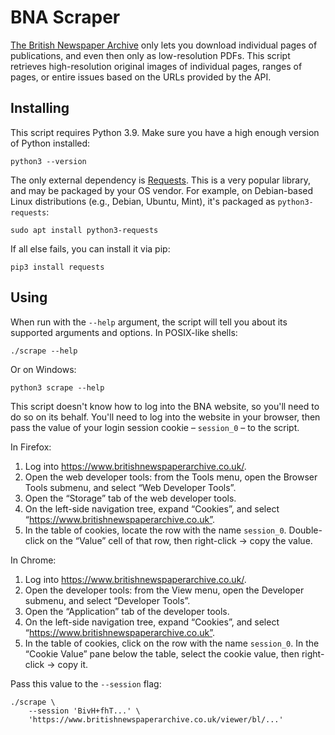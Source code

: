 # BNA Scraper

[The British Newspaper Archive][bna] only lets you download individual pages
of publications,
and even then only as low-resolution PDFs.
This script retrieves high-resolution original images
of individual pages,
ranges of pages,
or entire issues
based on the URLs provided by the API.

[bna]: https://www.britishnewspaperarchive.co.uk/

## Installing

This script requires Python 3.9.
Make sure you have a high enough version of Python installed:

    python3 --version

The only external dependency is [Requests].
This is a very popular library,
and may be packaged by your OS vendor.
For example, on Debian-based Linux distributions
(e.g., Debian, Ubuntu, Mint),
it's packaged as `python3-requests`:

    sudo apt install python3-requests

If all else fails, you can install it via pip:

    pip3 install requests

[requests]: https://pypi.org/project/requests/

## Using

When run with the `--help` argument,
the script will tell you about its supported arguments and options.
In POSIX-like shells:

    ./scrape --help

Or on Windows:

    python3 scrape --help

This script doesn't know how to log into the BNA website,
so you'll need to do so on its behalf.
You'll need to log into the website in your browser,
then pass the value of your login session cookie –
`session_0` –
to the script.

In Firefox:

1. Log into https://www.britishnewspaperarchive.co.uk/.
2. Open the web developer tools: from the Tools menu, open the Browser Tools submenu, and select “Web Developer Tools”.
3. Open the “Storage” tab of the web developer tools.
4. On the left-side navigation tree, expand “Cookies”, and select “https://www.britishnewspaperarchive.co.uk”.
5. In the table of cookies, locate the row with the name `session_0`. Double-click on the “Value” cell of that row, then right-click → copy the value.

In Chrome:

1. Log into https://www.britishnewspaperarchive.co.uk/.
2. Open the developer tools: from the View menu, open the Developer submenu, and select “Developer Tools”.
3. Open the “Application” tab of the developer tools.
4. On the left-side navigation tree, expand “Cookies”, and select “https://www.britishnewspaperarchive.co.uk”.
5. In the table of cookies, click on the row with the name `session_0`. In the “Cookie Value” pane below the table, select the cookie value, then right-click → copy it.

Pass this value to the `--session` flag:

    ./scrape \
        --session 'BivH+fhT...' \
        'https://www.britishnewspaperarchive.co.uk/viewer/bl/...'
